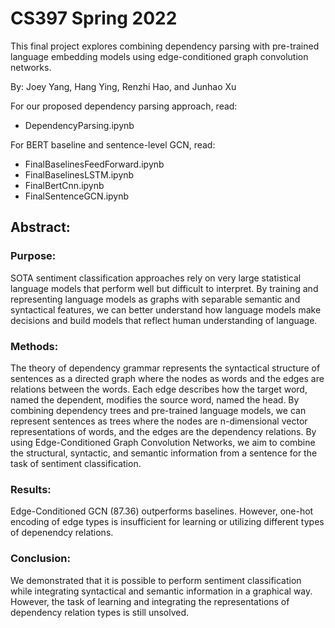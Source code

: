 # CS397 Spring 2022
This final project explores combining dependency parsing with pre-trained language embedding models using edge-conditioned graph convolution networks.

By: Joey Yang, Hang Ying, Renzhi Hao, and Junhao Xu

For our proposed dependency parsing approach, read:
* DependencyParsing.ipynb

For BERT baseline and sentence-level GCN, read:
* FinalBaselinesFeedForward.ipynb
* FinalBaselinesLSTM.ipynb
* FinalBertCnn.ipynb
* FinalSentenceGCN.ipynb

## Abstract:

### Purpose:
SOTA sentiment classification approaches rely on very large statistical language models that perform well but difficult to interpret. By training and representing language models as graphs with separable semantic and syntactical features, we can better understand how language models make decisions and build models that reflect human understanding of language. 

### Methods:
The theory of dependency grammar represents the syntactical structure of sentences as a directed graph where the nodes as words and the edges are relations between the words. Each edge describes how the target word, named the dependent, modifies the source word, named the head. By combining dependency trees and pre-trained language models, we can represent sentences as trees where the nodes are n-dimensional vector representations of words, and the edges are the dependency relations. By using Edge-Conditioned Graph Convolution Networks, we aim to combine the structural, syntactic, and semantic information from a sentence for the task of sentiment classification. 

### Results:
Edge-Conditioned GCN (87.36) outperforms baselines. However, one-hot encoding of edge types is insufficient for learning or utilizing different types of depenendcy relations.


### Conclusion:
We demonstrated that it is possible to perform sentiment classification while integrating syntactical and semantic information in a graphical way. However, the task of learning and integrating the representations of dependency relation types is still unsolved.

